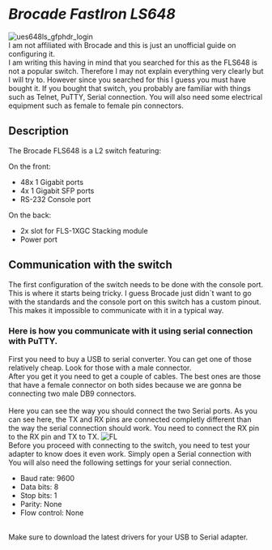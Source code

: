 # *Brocade FastIron LS648*
![ues648ls_gfphdr_login](https://github.com/user-attachments/assets/c9ff20b6-4446-4cb6-b87f-02ca291cba9c)
</br>
I am not affiliated with Brocade and this is just an unofficial guide on configuring it.</br>
I am writing this having in mind that you searched for this as the FLS648 is not a popular switch. Therefore I may not explain everything very clearly but I will try to. However since you searched for this I guess you must have bought it. If you bought that switch, you probably are familiar with things such as Telnet, PuTTY, Serial connection. You will also need some electrical equipment such as female to female pin connectors.
## Description

  The Brocade FLS648 is a L2 switch featuring:
  
  On the front:
  
- 48x 1 Gigabit ports
- 4x 1 Gigabit SFP ports
- RS-232 Console port
  
On the back:
  
- 2x slot for FLS-1XGC Stacking module
- Power port

## Communication with the switch
The first configuration of the switch needs to be done with the console port. </br> 
This is where it starts being tricky. I guess Brocade just didn`t want to go with the standards and the console port on this switch has a custom pinout. This makes it impossible to communicate with it in a typical way.</br>
 ### Here is how you communicate with it using serial connection with PuTTY.

 First you need to buy a USB to serial converter. You can get one of those relatively cheap. Look for those with a male connector. </br>
 After you get it you need to get a couple of cables. The best ones are those that have a female connector on both sides because we are gonna be connecting two male DB9 connectors.</br></br>
 Here you can see the way you should connect the two Serial ports. As you can see here, the TX and RX pins are connected completly different than the way the serial connection should work. You need to connect the RX pin to the RX pin and TX to TX. 
 ![FL](https://github.com/user-attachments/assets/ac0f176c-5bc9-4e80-95c8-9042486e4161)
</br> Before you proceed with connecting to the switch, you need to test your adapter to know does it even work. Simply open a Serial connection with 
You will also need the following settings for your serial connection.
 - Baud rate: 9600
 - Data bits: 8
 - Stop bits: 1
 - Parity: None
 - Flow control: None
</br>
Make sure to download the latest drivers for your USB to Serial adapter.
